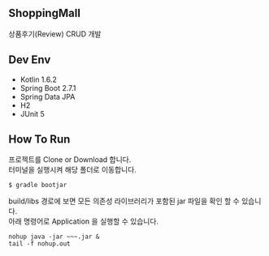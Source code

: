## ShoppingMall
상품후기(Review) CRUD 개발

## Dev Env
- Kotlin 1.6.2
- Spring Boot 2.7.1
- Spring Data JPA
- H2
- JUnit 5

## How To Run
프로젝트를 Clone or Download 합니다.
<br>터미널을 실행시켜 해당 폴더로 이동합니다.
~~~
$ gradle bootjar
~~~

build/libs 경로에 보면 모든 의존성 라이브러리가 포함된 jar 파일을 확인 할 수 있습니다.
<br>아래 명령어로 Application 을 실행할 수 있습니다.
~~~
nohup java -jar ~~~.jar &
tail -f nohup.out
~~~
